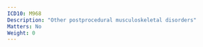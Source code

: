 ```yaml
---
ICD10: M968
Description: "Other postprocedural musculoskeletal disorders"
Matters: No
Weight: 0
---
```

